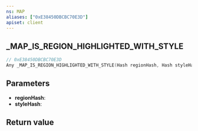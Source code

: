```yaml
---
ns: MAP
aliases: ["0xE38450DBCBC70E3D"]
apiset: client
---
```

## _MAP_IS_REGION_HIGHLIGHTED_WITH_STYLE

```c
// 0xE38450DBCBC70E3D
Any _MAP_IS_REGION_HIGHLIGHTED_WITH_STYLE(Hash regionHash, Hash styleHash);
```


## Parameters
* **regionHash**:
* **styleHash**:

## Return value